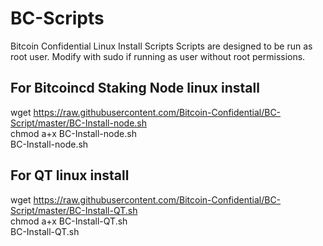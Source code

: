 # BC-Scripts
Bitcoin Confidential Linux Install Scripts
Scripts are designed to be run as root user.  Modify with sudo if running as user without root permissions.

## For Bitcoincd Staking Node linux install  
wget https://raw.githubusercontent.com/Bitcoin-Confidential/BC-Script/master/BC-Install-node.sh  
chmod a+x BC-Install-node.sh  
BC-Install-node.sh

## For QT linux install  
wget https://raw.githubusercontent.com/Bitcoin-Confidential/BC-Script/master/BC-Install-QT.sh  
chmod a+x BC-Install-QT.sh  
BC-Install-QT.sh

